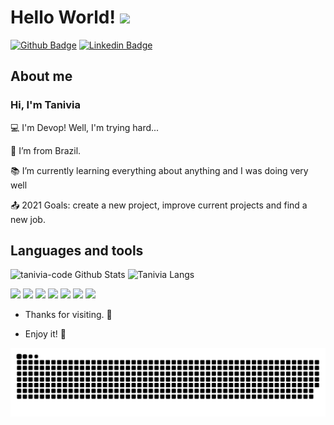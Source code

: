 # Hello World! <img src="https://media.giphy.com/media/eJG93okDlbbMSWreuz/giphy.gif" width="80" >

[![Github Badge](https://img.shields.io/badge/-Github-000?style=flat-square&logo=Github&logoColor=white&link=https://github.com/tanivia-code/)](https://github.com/tanivia-code/) [![Linkedin Badge](https://img.shields.io/badge/-LinkedIn-blue?style=flat-square&logo=Linkedin&logoColor=white&link=https://www.linkedin.com/in/tanivia/)](https://www.linkedin.com/in/tanivia/)

## About me
### Hi, I'm Tanivia
 
:computer: I'm Devop! Well, I'm trying hard... 

:house_with_garden: I’m from Brazil.

:books: I’m currently learning everything about anything and I was doing very well

:outbox_tray: 2021 Goals: create a new project, improve current projects and find a new job.

## Languages and tools

![tanivia-code Github Stats](https://github-readme-stats.vercel.app/api?username=tanivia-code&show_icons=true&theme=aura)
![Tanivia Langs](https://github-readme-stats.vercel.app/api/top-langs/?username=tanivia-code&layout=compact&theme=nightowl)

<code><img height= "20" src="https://img.shields.io/badge/CSS3-1572B6?style=for-the-badge&logo=css3&logoColor=white"></code>
<code><img height= "20" src="https://img.shields.io/badge/HTML5-E34F26?style=for-the-badge&logo=html5&logoColor=white"></code>
<code><img height= "20" src="https://img.shields.io/badge/JavaScript-323330?style=for-the-badge&logo=javascript&logoColor=F7DF1E"></code>
<code><img height= "20" src="https://img.shields.io/badge/TypeScript-007ACC?style=for-the-badge&logo=typescript&logoColor=white"></code>
<code><img height= "20" src="https://img.shields.io/badge/json-5E5C5C?style=for-the-badge&logo=json&logoColor=white"></code>
<code><img height= "20" src="https://img.shields.io/badge/MySQL-005C84?style=for-the-badge&logo=mysql&logoColor=white"></code>
<code><img height= "20" src="https://img.shields.io/badge/Puppeteer-40B5A4?style=for-the-badge&logo=Puppeteer&logoColor=white"></code>

- Thanks for visiting. 🙏

- Enjoy it! 💛

![Snake animation](https://github.com/tanivia-code/tanivia-code/blob/output/github-contribution-grid-snake.svg)
